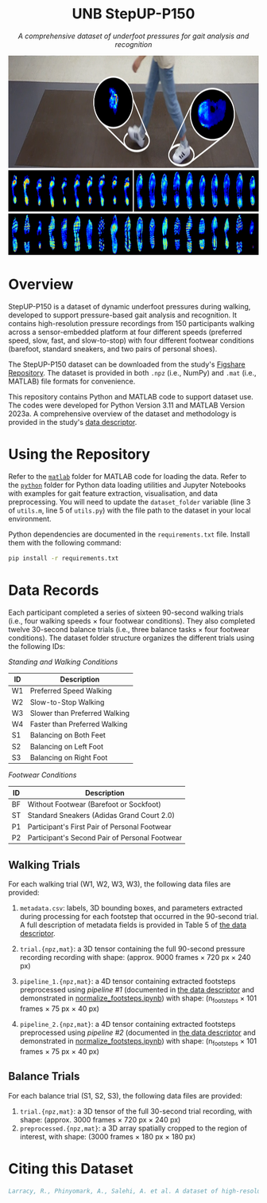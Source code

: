 <h1 align="center">UNB StepUP-P150</h1>
<p align="center"><i>A comprehensive dataset of underfoot pressures for gait analysis and recognition</i></p>

<p align="center">
  <img src="StepUP.png" alt="Project Banner" height=400>
</p>

# Overview
StepUP-P150 is a dataset of dynamic underfoot pressures during walking, developed to support pressure-based gait analysis and recognition. It contains high-resolution pressure recordings from 150 participants walking across a sensor-embedded platform at four different speeds (preferred speed, slow, fast, and slow-to-stop) with four different footwear conditions (barefoot, standard sneakers, and two pairs of personal shoes). 

The StepUP-P150 dataset can be downloaded from the study's [Figshare Repository](https://doi.org/10.6084/m9.figshare.28143686). The dataset is provided in both `.npz` (i.e., NumPy) and `.mat` (i.e., MATLAB) file formats for convenience.

This repository contains Python and MATLAB code to support dataset use. The codes were developed for Python Version 3.11 and MATLAB Version 2023a. A comprehensive overview of the dataset and methodology is provided in the study's [data descriptor](https://doi.org/10.1038/s41597-025-05792-1).

# Using the Repository

Refer to the [`matlab`](matlab) folder for MATLAB code for loading the data. Refer to the [`python`](python) folder for Python data loading utilities and Jupyter Notebooks with examples for gait feature extraction, visualisation, and data preprocessing. You will need to update the `dataset_folder` variable (line 3 of `utils.m`, line 5 of `utils.py`) with the file path to the dataset in your local environment.

Python dependencies are documented in the `requirements.txt` file. Install them with the following command:

```bash
pip install -r requirements.txt
```

# Data Records

Each participant completed a series of sixteen 90-second walking trials (i.e., four walking speeds $\times$ four footwear conditions). They also completed twelve 30-second balance trials (i.e., three balance tasks $\times$ four footwear conditions). The dataset folder structure organizes the different trials using the following IDs:

<i>Standing and Walking Conditions</i>

| ID | Description | 
| --- | --- |
| W1 | Preferred Speed Walking |
| W2 | Slow-to-Stop Walking| 
| W3 | Slower than Preferred Walking |
| W4 | Faster than Preferred Walking | 
| S1 | Balancing on Both Feet | 
| S2 | Balancing on Left Foot |
| S3 | Balancing on Right Foot | 

<i>Footwear Conditions</i>

| ID | Description | 
| --- | --- |
| BF | Without Footwear (Barefoot or Sockfoot) |
| ST | Standard Sneakers (Adidas Grand Court 2.0) | 
| P1 | Participant's First Pair of Personal Footwear |
| P2 | Participant's Second Pair of Personal Footwear | 

## Walking Trials

For each walking trial (W1, W2, W3, W3), the following data files are provided: 

1. `metadata.csv`: labels, 3D bounding boxes, and parameters extracted during processing for each footstep that occurred in the 90-second trial. A full description of metadata fields is provided in Table 5 of [the data descriptor](https://doi.org/10.1038/s41597-025-05792-1).

1. `trial.{npz,mat}`: a 3D tensor containing the full 90-second pressure recording recording with shape: (approx. 9000 frames $\times$ 720 px $\times$ 240 px)

1. `pipeline_1.{npz,mat}`: a 4D tensor containing extracted footsteps preprocessed using *pipeline #1* (documented in [the data descriptor](https://doi.org/10.1038/s41597-025-05792-1) and demonstrated in [normalize_footsteps.ipynb](python/normalize_footsteps.ipynb)) with shape: (n<sub>footsteps</sub> $\times$ 101 frames $\times$ 75 px $\times$ 40 px)

1. `pipeline_2.{npz,mat}`: a 4D tensor containing extracted footsteps preprocessed using *pipeline #2* (documented in [the data descriptor](https://doi.org/10.1038/s41597-025-05792-1) and demonstrated in [normalize_footsteps.ipynb](python/normalize_footsteps.ipynb)) with shape: (n<sub>footsteps</sub> $\times$ 101 frames $\times$ 75 px $\times$ 40 px)

   
## Balance Trials

For each balance trial (S1, S2, S3), the following data files are provided:

1. `trial.{npz,mat}`: a 3D tensor of the full 30-second trial recording, with shape: (approx. 3000 frames $\times$ 720 px $\times$ 240 px)
1. `preprocessed.{npz,mat}`: a 3D array spatially cropped to the region of interest, with shape: (3000 frames $\times$ 180 px $\times$ 180 px)


# Citing this Dataset

```bibtex
Larracy, R., Phinyomark, A., Salehi, A. et al. A dataset of high-resolution plantar pressures for gait analysis across varying footwear and walking speeds. Sci Data 12, 1415 (2025). https://doi.org/10.1038/s41597-025-05792-1
```
